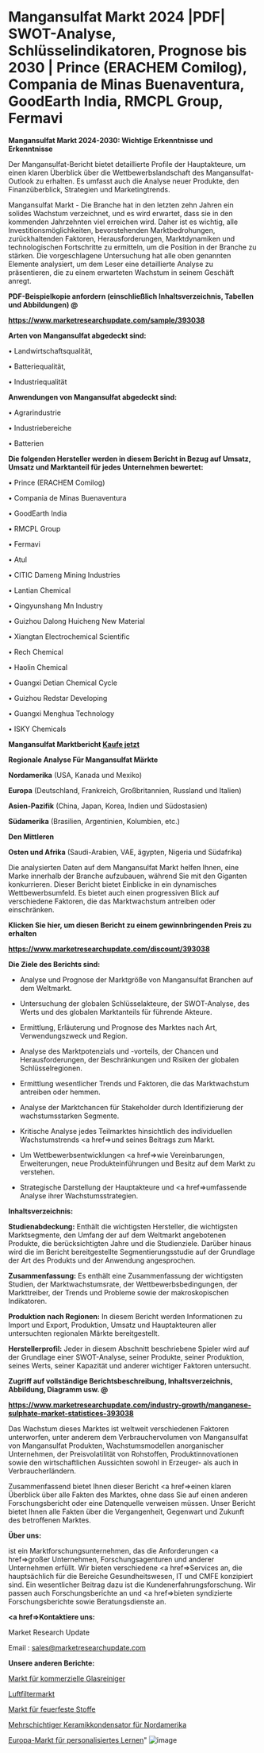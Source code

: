 # Mangansulfat Markt 2024 |PDF| SWOT-Analyse, Schlüsselindikatoren, Prognose bis 2030 | Prince (ERACHEM Comilog), Compania de Minas Buenaventura, GoodEarth India, RMCPL Group, Fermavi

<strong>Mangansulfat Markt 2024-2030: Wichtige Erkenntnisse und Erkenntnisse</strong>

Der Mangansulfat-Bericht bietet detaillierte Profile der Hauptakteure, um einen klaren Überblick über die Wettbewerbslandschaft des Mangansulfat-Outlook zu erhalten. Es umfasst auch die Analyse neuer Produkte, den Finanzüberblick, Strategien und Marketingtrends.

Mangansulfat Markt - Die Branche hat in den letzten zehn Jahren ein solides Wachstum verzeichnet, und es wird erwartet, dass sie in den kommenden Jahrzehnten viel erreichen wird. Daher ist es wichtig, alle Investitionsmöglichkeiten, bevorstehenden Marktbedrohungen, zurückhaltenden Faktoren, Herausforderungen, Marktdynamiken und technologischen Fortschritte zu ermitteln, um die Position in der Branche zu stärken. Die vorgeschlagene Untersuchung hat alle oben genannten Elemente analysiert, um dem Leser eine detaillierte Analyse zu präsentieren, die zu einem erwarteten Wachstum in seinem Geschäft anregt.



<strong><b>PDF-Beispielkopie anfordern (einschließlich Inhaltsverzeichnis, Tabellen und Abbildungen) @ </b></strong>

<strong><a href=https://www.marketresearchupdate.com/sample/393038>

<strong>https://www.marketresearchupdate.com/sample/393038</u></a></strong></strong>



<strong>Arten von Mangansulfat abgedeckt sind:</strong>

• Landwirtschaftsqualität,

• Batteriequalität,

• Industriequalität



<strong>Anwendungen von Mangansulfat abgedeckt sind:</strong>

• Agrarindustrie

• Industriebereiche

• Batterien



<strong>Die folgenden Hersteller werden in diesem Bericht in Bezug auf Umsatz, Umsatz und Marktanteil für jedes Unternehmen bewertet:</strong>

• Prince (ERACHEM Comilog)

• Compania de Minas Buenaventura

• GoodEarth India

• RMCPL Group

• Fermavi

• Atul

• CITIC Dameng Mining Industries

• Lantian Chemical

• Qingyunshang Mn Industry

• Guizhou Dalong Huicheng New Material

• Xiangtan Electrochemical Scientific

• Rech Chemical

• Haolin Chemical

• Guangxi Detian Chemical Cycle

• Guizhou Redstar Developing

• Guangxi Menghua Technology

• ISKY Chemicals



<strong>Mangansulfat Marktbericht <a href=https://www.marketresearchupdate.com/buynow/393038>Kaufe jetzt</a></strong>



<strong>Regionale Analyse Für Mangansulfat Märkte</strong>



<strong>Nordamerika</strong> (USA, Kanada und Mexiko)



<strong>Europa</strong> (Deutschland, Frankreich, Großbritannien, Russland und Italien)



<strong>Asien-Pazifik</strong> (China, Japan, Korea, Indien und Südostasien)



<strong>Südamerika</strong> (Brasilien, Argentinien, Kolumbien, etc.)



<strong>Den Mittleren</strong> 

<strong>Osten und Afrika</strong> (Saudi-Arabien, VAE, ägypten, Nigeria und Südafrika)

Die analysierten Daten auf dem Mangansulfat Markt helfen Ihnen, eine Marke innerhalb der Branche aufzubauen, während Sie mit den Giganten konkurrieren. Dieser Bericht bietet Einblicke in ein dynamisches Wettbewerbsumfeld. Es bietet auch einen progressiven Blick auf verschiedene Faktoren, die das Marktwachstum antreiben oder einschränken.



<strong>Klicken Sie hier, um diesen Bericht zu einem gewinnbringenden Preis zu erhalten
</strong>

<strong><a href=https://www.marketresearchupdate.com/discount/393038>https://www.marketresearchupdate.com/discount/393038</b></u></strong></a>



<strong>Die Ziele des Berichts sind:</strong>

- Analyse und Prognose der Marktgröße von Mangansulfat Branchen auf dem Weltmarkt.

- Untersuchung der globalen Schlüsselakteure, der SWOT-Analyse, des Werts und des globalen Marktanteils für führende Akteure.

- Ermittlung, Erläuterung und Prognose des Marktes nach Art, Verwendungszweck und Region.

- Analyse des Marktpotenzials und -vorteils, der Chancen und Herausforderungen, der Beschränkungen und Risiken der globalen Schlüsselregionen.

- Ermittlung wesentlicher Trends und Faktoren, die das Marktwachstum antreiben oder hemmen.

- Analyse der Marktchancen für Stakeholder durch Identifizierung der wachstumsstarken Segmente.

- Kritische Analyse jedes Teilmarktes hinsichtlich des individuellen Wachstumstrends <a href=>und</a> seines Beitrags zum Markt.

- Um Wettbewerbsentwicklungen <a href=>wie</a> Vereinbarungen, Erweiterungen, neue Produkteinführungen und Besitz auf dem Markt zu verstehen.

- Strategische Darstellung der Hauptakteure und <a href=>umfas</a>sende Analyse ihrer Wachstumsstrategien.



<strong>Inhaltsverzeichnis:</strong>



<strong>Studienabdeckung:</strong> Enthält die wichtigsten Hersteller, die wichtigsten Marktsegmente, den Umfang der auf dem Weltmarkt angebotenen Produkte, die berücksichtigten Jahre und die Studienziele. Darüber hinaus wird die im Bericht bereitgestellte Segmentierungsstudie auf der Grundlage der Art des Produkts und der Anwendung angesprochen.



<strong>Zusammenfassung:</strong> Es enthält eine Zusammenfassung der wichtigsten Studien, der Marktwachstumsrate, der Wettbewerbsbedingungen, der Markttreiber, der Trends und Probleme sowie der makroskopischen Indikatoren.



<strong>Produktion nach Regionen:</strong> In diesem Bericht werden Informationen zu Import und Export, Produktion, Umsatz und Hauptakteuren aller untersuchten regionalen Märkte bereitgestellt.



<strong>Herstellerprofil:</strong> Jeder in diesem Abschnitt beschriebene Spieler wird auf der Grundlage einer SWOT-Analyse, seiner Produkte, seiner Produktion, seines Werts, seiner Kapazität und anderer wichtiger Faktoren untersucht.



<strong><b>Zugriff auf vollständige Berichtsbeschreibung, Inhaltsverzeichnis, Abbildung, Diagramm usw. @ </b></strong>

<strong><a href=https://www.marketresearchupdate.com/industry-growth/manganese-sulphate-market-statistices-393038>https://www.marketresearchupdate.com/industry-growth/manganese-sulphate-market-statistices-393038</a></strong>

Das Wachstum dieses Marktes ist weltweit verschiedenen Faktoren unterworfen, unter anderem dem Verbrauchervolumen von Mangansulfat von Mangansulfat Produkten, Wachstumsmodellen anorganischer Unternehmen, der Preisvolatilität von Rohstoffen, Produktinnovationen sowie den wirtschaftlichen Aussichten sowohl in Erzeuger- als auch in Verbraucherländern.

Zusammenfassend bietet Ihnen dieser Bericht <a href=>einen</a> klaren Überblick über alle Fakten des Marktes, ohne dass Sie auf einen anderen Forschungsbericht oder eine Datenquelle verweisen müssen. Unser Bericht bietet Ihnen alle Fakten über die Vergangenheit, Gegenwart und Zukunft des betroffenen Marktes.



<strong>Über uns:</strong>

 ist ein Marktforschungsunternehmen, das die Anforderungen <a href=>großer</a> Unternehmen, Forschungsagenturen und anderer Unternehmen erfüllt. Wir bieten verschiedene <a href=>Services</a> an, die hauptsächlich für die Bereiche Gesundheitswesen, IT und CMFE konzipiert sind. Ein wesentlicher Beitrag dazu ist die Kundenerfahrungsforschung. Wir passen auch Forschungsberichte an und <a href=>bieten</a> syndizierte Forschungsberichte sowie Beratungsdienste an.



<strong><a href=>Kontaktiere uns:</a></strong>

Market Research Update

Email : sales@marketresearchupdate.com



<strong>Unsere anderen Berichte:</strong>

<a href=https://www.linkedin.com/pulse/commercial-glass-washer-market-size-share-trend>Markt für kommerzielle Glasreiniger</a>

<a href=https://www.linkedin.com/pulse/air-filter-market-analysis-segment-region-growth>Luftfiltermarkt</a>

<a href=https://www.linkedin.com/pulse/fire-resistant-fabric-market-outlooks-2023>Markt für feuerfeste Stoffe</a>

<a href=https://www.linkedin.com/pulse/north-america-multi-layer-ceramic-capacitor>Mehrschichtiger Keramikkondensator für Nordamerika</a>

<a href=https://www.linkedin.com/pulse/europe-personalized-learning-market-w8qxc/>Europa-Markt für personalisiertes Lernen</a>"
![image](https://github.com/Gayatrikarjule/Market-Analysis-360/assets/97346546/4e4510b2-08c0-43b9-9368-9e8db0a6c5de)
